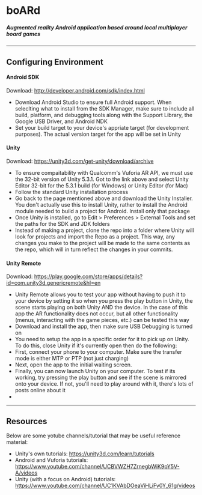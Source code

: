 # boARd
##### Augmented reality Android application based around local multiplayer board games

***
## Configuring Environment

#### Android SDK
Download: http://developer.android.com/sdk/index.html
* Download Android Studio to ensure full Android support. When seleclting what to install from the SDK Manager, make sure to include all build, platform, and debugging tools along with the Support Library, the Google USB Driver, and Android NDK
* Set your build target to your device's appriate target (for development purposes). The actual version target for the app will be set in Unity

#### Unity
Download: https://unity3d.com/get-unity/download/archive
* To ensure compaitability with Qualcomm's Vuforia AR API, we must use the 32-bit version of Unity 5.3.1. Got to the link above and select Unity Editor 32-bit for the 5.3.1 build (for Windows) or Unity Editor (for Mac)
* Follow the standard Unity installation process
* Go back to the page mentioned above and download the Unity Installer. You don't actually use this to install Unity, rather to install the Android module needed to build a project for Android. Install only that package
* Once Unity is installed, go to Edit > Preferences > External Tools and set the paths for the SDK and JDK folders
* Instead of making a project, clone the repo into a folder where Unity will look for projects and import the Repo as a project. This way, any changes you make to the project will be made to the same contents as the repo, which will in turn reflect the changes in your commits.

#### Unity Remote
Download: https://play.google.com/store/apps/details?id=com.unity3d.genericremote&hl=en
* Unity Remote allows you to test your app without having to push it to your device by setting it so when you press the play button in Unity, the scene starts playing on both Unity AND the device. In the case of this app the AR functionality does not occur, but all other functionality (menus, interacting with the game pieces, etc.) can be tested this way
* Download and install the app, then make sure USB Debugging is turned on
* You need to setup the app in a specific order for it to pick up on Unity. To do this, close Unity if it's currently open then do the following:
* First, connect your phone to your computer. Make sure the transfer mode is either MTP or PTP (not just charging)
* Next, open the app to the initial waiting screen.
* Finally, you can now launch Unity on your computer. To test if its working, try pressing the play button and see if the scene is mirrored onto your device. If not, you'll need to play around with it, there's lots of posts online about it
* 
***

## Resources

Below are some yotube channels/tutorial that may be useful reference material:
* Unity's own tutorials: https://unity3d.com/learn/tutorials
* Android and Vuforia tutorials: https://www.youtube.com/channel/UCBVWZH7ZrnegbWiK9pY5V-A/videos
* Unity (with a focus on Android) tutorials: https://www.youtube.com/channel/UC1KVAbDOeaViHLiFv0Y_61g/videos